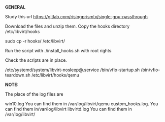 **GENERAL**

Study this url
https://gitlab.com/risingprismtv/single-gpu-passthrough

Download the files and unzip them.
Copy the hooks directory /etc/libvirt/hooks 

sudo cp -r hooks/ /etc/libvirt/

Run the script with ./install_hooks.sh with root rights

Check the scripts are in place.

/etc/systemd/system/libvirt-nosleep@.service
/bin/vfio-startup.sh
/bin/vfio-teardown.sh
/etc/libvirt/hooks/qemu

**NOTE:**

The place of the log files are

win10.log You can find them in /var/log/libvirt/qemu
custom_hooks.log. You can find them in/var/log/libvirt
libvirtd.log You can find them in /var/log/libvirt/
